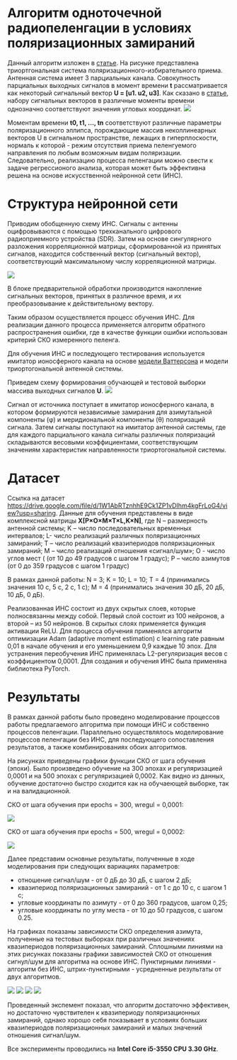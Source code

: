 # Алгоритм одноточечной радиопеленгации в условиях поляризационных замираний

Данный алгоритм изложен в [статье](https://docs.google.com/document/d/1AUVnF3-JmszWRAtkv5Pj1yXMIW-XD7yf/edit?usp=sharing&ouid=106536756661517443366&rtpof=true&sd=true).
На рисунке представлена триортгональная система поляризационного-избирательного приема. Антенная система имеет 3 парциальных канала. Совокупность парциальных выходных сигналов в момент времени **t** рассматривается как некоторый сигнальный вектор **U = [u1. u2, u3]**. Как сказано в [статье](https://docs.google.com/document/d/1AUVnF3-JmszWRAtkv5Pj1yXMIW-XD7yf/edit?usp=sharing&ouid=106536756661517443366&rtpof=true&sd=true), набору сигнальных векторов в различные моменты времени однозначно соответствуют значения угловых координат. 
![](https://github.com/jvSett/Single-point_radio-direction/blob/main/helpers/Vector_formation.jpg)

Моментам времени **t0, t1, ..., tn** соответствуют различные параметры поляризационного эллипса, порождающие массив неколлинеарных векторов U в сигнальном пространстве, лежащих в гиперплоскости, нормаль к которой - режим отсутствия приема пеленгуемого направления по любым возможным видам поляризации. Следовательно, реализацию процесса пеленгации можно свести к задаче регрессионого анализа, которая может быть эффективна решена на основе искусственной нейронной сети (ИНС).

# Структура нейронной сети

Приводим обобщенную схему ИНС. Сигналы с антенны оцифровываются с помощью трехканального цифрового радиоприемного устройства (SDR). Затем на основе сингулярного разложения корреляционной матрицы, сформированной из принятых сигналов, находится собственный вектор (сигнальный вектор), соответствующий максимальному числу корреляционной матрицы. 

![](https://github.com/jvSett/Single-point_radio-direction/blob/main/helpers/Neural_network_structure.jpg)

В блоке предварительной обработки производится накопление сигнальных векторов, принятых в различное время, и их преобразовывание к действительному вектору.

Таким образом осуществляется процесс обучения ИНС. Для реализации данного процесса применяется алгоритм обратного распространения ошибки, где в качестве функции ошибки использован критерий СКО измеренного пеленга.

Для обучения ИНС и последующего тестирования используется имитатор ионосферного канала на основе [модели Ваттерсона](https://radiophysics.unn.ru/sites/default/files/papers/2012_4_266.pdf) и модели триортогональной антенной системы.

Приведем схему формирования обучающей и тестовой выборки массива выходных сигналов **U**.
![](https://github.com/jvSett/Single-point_radio-direction/blob/main/helpers/Formation_arrays_for_model.jpg)

 Сигнал от источника поступает в имитатор ионосферного канала, в котором формируются независимые замирания для азимутальной компоненты (φ) и меридиональной компоненты  (θ) поляризаций сигнала. Затем сигналы поступают на имитатор антенной системы, где для каждого парциального канала сигналы различных поляризаций складываются весовыми коэффициентами, соответствующим значениям характеристик направленности триортогональной системы.
 
 # Датасет
 
 Ссылка на датасет https://drive.google.com/file/d/1W1AbRTznhhE9Ck1ZP1vDIhm4kgFrLoG4/view?usp=sharing. Данные для обучения представлены в виде комплексной матрицы  **X[P×O×M×T×L,K×N]**, где N – размерность антенной системы; K – число последовательных временных интервалов; L- число реализаций различных поляризационных замираний; Т – число реализаций квазипериодов поляризационных замираний; M – число реализаций отношения «сигнал/шум»; O - число углов мест ( (от 10 до 49 градусов с шагом 1 градус); P – число азимутов (от 0 до 359 градусов с шагом 1 градус)
 
 В рамках данной работы: N = 3; K = 10; L = 10; T = 4 (принимались значения 10 с, 5 с, 2 с, 1 с); M = 4 (принимались значения 30 дБ, 20 дБ, 10 дБ, 0 дБ).
 
 Реализованная ИНС состоит из двух скрытых слоев, которые полносвязанны между собой. Первый слой состоит из 100 нейронов, а второй – из 50 нейронов. В скрытых слоях применяется функция активации ReLU. Для процесса обучения применялся алгоритм оптимизации Adam (adaptive moment estimation) с learning rate равным 0,01 в начале обучения и его уменьшением 0,9 каждые 10 эпох. Для устранения переобучения ИНС применялась L2-регуляризация весов с коэффициентом 0,0001. Для создания и обучения ИНС была применяна библиотека PyTorch.

# Результаты

В рамках данной работы было проведено моделирование процессов работы предлагаемого алгоритма при помощи ИНС и собственно процессов пеленгации. Параллельно осуществлялось моделирование процессов пеленгации без ИНС, для последующего сопоставления результатов, а также комбинированиях обоих алгоритмов.

На рисунках приведены графики функции СКО от шага обучения (эпохи). Было произведено обучение на 300 эпохах и регуляризацией 0,0001 и на 500 эпохах с регуляризацией 0,0002. Как видно из данных, обучение достаточно быстро сходится как на обучаеющей выборке, так и на валидационной.

СКО от шага обучения при epochs = 300,  wregul = 0,0001:

![](https://github.com/jvSett/Single-point_radio-direction/blob/main/helpers/SKO_Model.jpg)

СКО от шага обучения при epochs = 500, wregul = 0,0002:

![](https://github.com/jvSett/Single-point_radio-direction/blob/main/helpers/SKO_Model_500.jpg)

Далее представим основные результаты, полученные в ходе моделирования при следующих вариациях параметров:

* отношение сигнал/шум - от 0 дБ до 30 дБ, с шагом 2 дБ;
* квазипериод поляризационных замираний - от 1 с до 10 с, с шагом 1 с;
* угловые координаты по азимуту - от 0 до 360 градусов, шагом 0,25;
* угловые координаты по углу места - от 10 до 50 градусов, с шагом 0.25.

На графиках показаны зависимости СКО определения азимута, полученные на тестовых выборках при различных значениях квазипериодов поляризационных замираний. Сплошными линиями на этих рисунках показаны графики зависимостей СКО от отношения сигнул/шум для алгоритма на основе ИНС. Пунктирными линиями - алгоритм без ИНС, штрих-пунктирными - усредненные результаты от двух алгоритмов.

![](https://github.com/jvSett/Single-point_radio-direction/blob/main/helpers/Tfading_10.jpg)
![](https://github.com/jvSett/Single-point_radio-direction/blob/main/helpers/Tfading_5.jpg)
![](https://github.com/jvSett/Single-point_radio-direction/blob/main/helpers/Tfading_2.jpg)
![](https://github.com/jvSett/Single-point_radio-direction/blob/main/helpers/Tfading_1.jpg)

Проведенный экспемент показал, что алгоритм достаточно эффективен, но достаточно чувствителен к квазипериоду поляризационных замираний, однако хорошо себя показывает в условиях больших квазипериодов поляризационных замираний и малых значений отношения сигнал/шум.

Все эксперименты проводились на **Intel Core i5-3550 CPU 3.30 GHz**.
